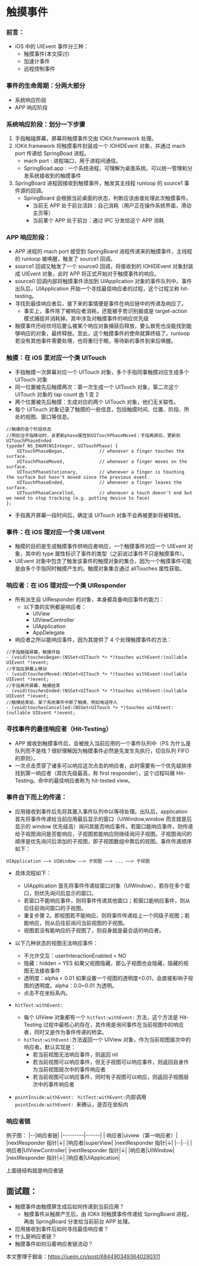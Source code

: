# 触摸事件

### 前言：

- iOS 中的 UIEvent 事件分三种：
  - 触摸事件(本文探讨)
  - 加速计事件
  - 远程控制事件

### 事件的生命周期：分两大部分

- 系统响应阶段
- APP 响应阶段

### 系统响应阶段：划分一下步骤

1. 手指触碰屏幕，屏幕将触摸事件交由 IOKit.framework 处理。
2. IOKit.framework 将触摸事件封装成一个 IOHIDEvent 对象，并通过 mach port 传递给 SpringBoad 进程。
   - mach port : 进程端口，用于进程间通信。
   - SpringBoad.app : 一个系统进程，可理解为桌面系统。可以统一管理和分发系统接收到的触摸事件
3. SpringBoard 进程因接收到触摸事件，触发其主线程 runloop 的 source1 事件源的回调。
   - SpringBoard 会根据当前桌面的状态，判断应该由谁处理此次触摸事件。
     - 当前无 APP 处于前台活跃：自己消耗（用户正在操作系统界面，滑动主页等）
     - 当前某个 APP 处于前台：通过 IPC 分发给这个 APP 消耗

### APP 响应阶段：

- APP 进程的 mach port 接受到 SpringBoard 进程传递来的触摸事件，主线程的 runloop 被唤醒，触发了 source1 回调。
- source1 回调又触发了一个 source0 回调，将接收到的 IOHIDEvent 对象封装成 UIEvent 对象，此时 APP 将正式开始对于触摸事件的响应。
- source0 回调内部将触摸事件添加到 UIApplication 对象的事件队列中。事件出队后，UIApplication 开始一个寻找最佳响应者的过程，这个过程又称 hit-testing。
- 寻找到最佳响应者后，接下来的事情便是事件在响应链中的传递及响应了。
  - 事实上，事件除了被响应者消耗，还能被手势识别器或是 target-action 模式捕捉并消耗掉。其中涉及对触摸事件的响应优先级
- 触摸事件历经坎坷后要么被某个响应对象捕获后释放，要么致死也没能找到能够响应的对象，最终释放。至此，这个触摸事件的使命就算终结了。runloop 若没有其他事件需要处理，也将重归于眠，等待新的事件到来后唤醒。

### 触摸：在 iOS 里对应一个类 UITouch

- 手指触摸一次屏幕对应一个 UITouch 对象，多个手指同事触摸对应生成多个 UITouch 对象
- 同一位置被先后触摸两次：第一次生成一个 UITouch 对象，第二次这个 UITouch 对象的 tap count 由 1 变 2
- 两个位置被先后触摸：生成对应的两个 UITouch 对象，他们无关联性。
- 每个 UITouch 对象记录了触摸的一些信息，包括触摸时间、位置、阶段、所处的视图、窗口等信息。

```
//触摸的各个阶段状态
//例如当手指移动时，会更新phase属性到UITouchPhaseMoved；手指离屏后，更新到UITouchPhaseEnded
typedef NS_ENUM(NSInteger, UITouchPhase) {
    UITouchPhaseBegan,             // whenever a finger touches the surface.
    UITouchPhaseMoved,             // whenever a finger moves on the surface.
    UITouchPhaseStationary,        // whenever a finger is touching the surface but hasn't moved since the previous event.
    UITouchPhaseEnded,             // whenever a finger leaves the surface.
    UITouchPhaseCancelled,         // whenever a touch doesn't end but we need to stop tracking (e.g. putting device to face)
};
```

- 手指离开屏幕一段时间后，确定该 UITouch 对象不会再被更新将被释放。

### 事件：在 iOS 理对应一个类 UIEvent

- 触摸的目的是生成触摸事件供响应者响应，一个触摸事件对应一个 UIEvent 对象，其中的 type 属性标识了事件的类型（之前说过事件不只是触摸事件）。
- UIEvent 对象中包含了触发该事件的触摸对象的集合，因为一个触摸事件可能是由多个手指同时触摸产生的。触摸对象集合通过 allTouches 属性获取。

### 响应者：在 iOS 理对应一个类 UIResponder

- 所有派生自 UIResponder 的对象，本身都具备响应事件的能力：
  - 以下类的实例都是响应者：
    - UIView
    - UIViewController
    - UIApplication
    - AppDelegate
- 响应者之所以能响应事件，因为其提供了 4 个处理触摸事件的方法：

```
//手指触碰屏幕，触摸开始
- (void)touchesBegan:(NSSet<UITouch *> *)touches withEvent:(nullable UIEvent *)event;
//手指在屏幕上移动
- (void)touchesMoved:(NSSet<UITouch *> *)touches withEvent:(nullable UIEvent *)event;
//手指离开屏幕，触摸结束
- (void)touchesEnded:(NSSet<UITouch *> *)touches withEvent:(nullable UIEvent *)event;
//触摸结束前，某个系统事件中断了触摸，例如电话呼入
- (void)touchesCancelled:(NSSet<UITouch *> *)touches withEvent:(nullable UIEvent *)event;
```

### 寻找事件的最佳响应者（Hit-Testing）

- APP 接收到触摸事件后，会被放入当前应用的一个事件队列中（PS 为什么是队列而不是栈？很好理解因为触摸事件必然是先发生先执行，切合队列 FIFO 的原则）。
- 一次点击贯穿了诸多可以响应这次点击的响应者，此时需要有一个优先级排序找到第一响应者（其优先级最高，称 first responder），这个过程叫做 Hit-Testing。命中的最佳响应者称为 hit-tested view。

### 事件自下而上的传递：

- 应用接收到事件后先将其置入事件队列中以等待处理。出队后，application 首先将事件传递给当前应用最后显示的窗口（UIWindow,window 而言就是后显示的 window 优先级高）询问其能否响应事件。若窗口能响应事件，则传递给子视图询问是否能响应，子视图若能响应则继续询问子视图。子视图询问的顺序是优先询问后添加的子视图，即子视图数组中靠后的视图。事件传递顺序如下：

```
UIApplication ——> UIWindow ——> 子视图 ——> ... ——> 子视图
```

- 具体流程如下：
  - UIApplication 首先将事件传递给窗口对象（UIWindow），若存在多个窗口，则优先询问后显示的窗口。
  - 若窗口不能响应事件，则将事件传递其他窗口；若窗口能响应事件，则从后往前询问窗口的子视图。
  - 重复步骤 2。即视图若不能响应，则将事件传递给上一个同级子视图；若能响应，则从后往前询问当前视图的子视图。
  - 视图若没有能响应的子视图了，则自身就是最合适的响应者。
- 以下几种状态的视图无法响应事件：

  - 不允许交互：userInteractionEnabled = NO
  - 隐藏：hidden = YES 如果父视图隐藏，那么子视图也会隐藏，隐藏的视图无法接收事件
  - 透明度：alpha < 0.01 如果设置一个视图的透明度<0.01，会直接影响子视图的透明度。alpha：0.0~0.01 为透明。
  - 点击不在坐标系内。

- `hitTest:withEvent:`

  - 每个 UIView 对象都有一个 `hitTest:withEvent:` 方法，这个方法是 Hit-Testing 过程中最核心的存在，其作用是询问事件在当前视图中的响应者，同时又是作为事件传递的桥梁。
  - `hitTest:withEvent:`方法返回一个 UIView 对象，作为当前视图层次中的响应者。默认实现是：
    - 若当前视图无法响应事件，则返回 nil
    - 若当前视图可以响应事件，但无子视图可以响应事件，则返回自身作为当前视图层次中的事件响应者
    - 若当前视图可以响应事件，同时有子视图可以响应，则返回子视图层次中的事件响应者

- `pointInside:withEvent: `
  `hitTest:withEvent:`内部调用`pointInside:withEvent: `来确认，是否在坐标内

### 响应者链

例子图：
|--|响应者链|
|---------|------|
| 响应者|uiview（第一响应者）|
|nextResponder 指针|↓|
|响应者|superView|
|nextResponder 指针|↓|
|···|···|
|响应者|UIViewController|
|nextResponder 指针|↓|
|响应者|UIWindow|
|nextResponder 指针|↓|
|响应者|UIApplication|

上面链结构就是响应者链

## 面试题：

- 触摸事件由触摸屏生成后如何传递到当前应用？
  - 触摸事件从触屏产生后，由 IOKit 将触摸事件传递给 SpringBoard 进程，再由 SpringBoard 分发给当前前台 APP 处理。
- 应用接收到事件后如何寻找最佳响应者？
- 什么是响应者链？
- 触摸事件如何沿着响应者链流动？

本文整理于掘金：https://juejin.cn/post/6844903493640290311
